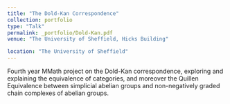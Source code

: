 ```yaml
---
title: "The Dold-Kan Correspondence"
collection: portfolio
type: "Talk"
permalink: _portfolio/Dold-Kan.pdf
venue: "The University of Sheffield, Hicks Building"

location: "The University of Sheffield"
---
```


Fourth year MMath project on the Dold-Kan correspondence, exploring and explaining the equivalence of categories, and moreover the Quillen Equivalence between simplicial abelian groups and non-negatively graded chain complexes of abelian groups. 
